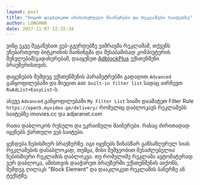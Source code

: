 ```yaml
---
layout: post
title: "როგორ დავბლოკოთ არასასურველი მაინერები და რეკლამები საიტებზე"
author: LONGMAN
date: 2017-11-07 12:32:34
---
```

ვინც უკვე შეგაწუხათ ვებ-გვერდებზე უამრავმა რეკლამამ, თქვენს უნებართვოდ ბიტკოინის მაინინგმა და 
შესაბამისად კომპიუტერის შენელებამ/გადახურებამ, დააყენეთ [AdblockPlus](https://adblockplus.org/en/download) ექსთენშენი 
ბრაუზერისთვის.

დაყენების შემდეგ ექსთენშენის პარამეტრებში გადადით `Advanced` განყოფილებაში და მიეცით `Add built-in filter list` სადაც აირჩევთ `RuAdList+EasyList`-ს.

ასევე `Advanced` განყოფილებაში `My Filter List` სიაში დაამატეთ Filter Rule `https://open5.myvideo.ge/delivery/` რომელიც დაბლოკავს რეკლამებს საიტებზე imovies.cc და adjaranet.com

რათა დაბლოკოს რუსული და უკრაინული მაინერები. რასაც ძირითადად იყენებს ქართული ვებ საიტები.

ყენდება ნებისმიერ ბრაუზერზე. იგი იყენებს წინასწარ განსაზღვრულ სიას რეკლამების დასაბლოკად, თუმცა, მისი მეშვეობით შესაძლებელია ნებისმიერი რეკლამის დაბლოკვა.
თუ რომელიმე რეკლამა ავტომატურად ვერ დაბლოკა, ამისთვის დააჭირეთ ბრაუზერში ექსთენშენის აიქონს, შემდეგ ღილაკს "Block Element" და დააკლიკეთ რეკლამის ბანერზე ან ტექსტზე.
